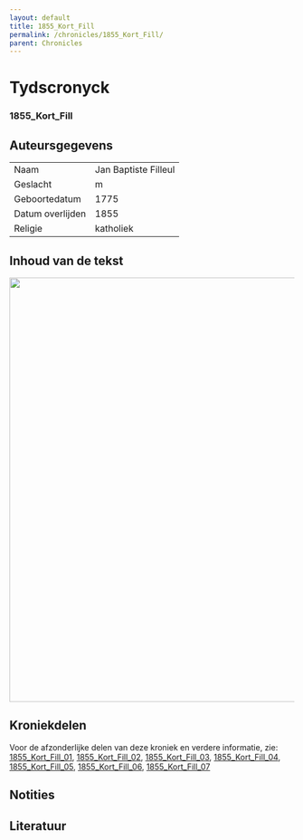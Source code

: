 ```yaml
---
layout: default
title: 1855_Kort_Fill
permalink: /chronicles/1855_Kort_Fill/
parent: Chronicles
--- 
```



# Tydscronyck

### 1855_Kort_Fill

## Auteursgegevens 

| | | 
| --------------- | --------------- | 
| Naam | Jan Baptiste Filleul | 
| Geslacht | m | 
| Geboortedatum | 1775 | 
| Datum overlijden | 1855 | 
| Religie | katholiek | 

## Inhoud van de tekst 

[<img src="..\..\barplots_chronicles\1855_Kort_Fill.jpg" width="750"/>](..\..\barplots_chronicles\1855_Kort_Fill.jpg) 

## Kroniekdelen

Voor de afzonderlijke delen van deze kroniek en verdere informatie, zie: [1855_Kort_Fill_01](https://chroniclingnovelty.github.io/corpus-documentation/chronicles/1855_Kort_Fill_01), [1855_Kort_Fill_02](https://chroniclingnovelty.github.io/corpus-documentation/chronicles/1855_Kort_Fill_02), [1855_Kort_Fill_03](https://chroniclingnovelty.github.io/corpus-documentation/chronicles/1855_Kort_Fill_03), [1855_Kort_Fill_04](https://chroniclingnovelty.github.io/corpus-documentation/chronicles/1855_Kort_Fill_04), [1855_Kort_Fill_05](https://chroniclingnovelty.github.io/corpus-documentation/chronicles/1855_Kort_Fill_05), [1855_Kort_Fill_06](https://chroniclingnovelty.github.io/corpus-documentation/chronicles/1855_Kort_Fill_06), [1855_Kort_Fill_07](https://chroniclingnovelty.github.io/corpus-documentation/chronicles/1855_Kort_Fill_07)

## Notities 

## Literatuur 


